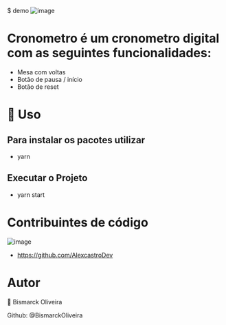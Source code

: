 $ demo
![image](https://user-images.githubusercontent.com/68343542/116167274-47a2dd00-a6d6-11eb-9ae4-f232f650f0ef.png)


# Cronometro é um cronometro digital com as seguintes funcionalidades: 

- Mesa com voltas
- Botão de pausa / início
- Botão de reset



# 🚀 Uso 

## Para instalar os pacotes utilizar 
 - yarn 

## Executar o Projeto 
- yarn start

# Contribuintes de código

![image](https://avatars.githubusercontent.com/u/10711649?v=4)  

- https://github.com/AlexcastroDev

# Autor
👤 Bismarck Oliveira

Github: @BismarckOliveira
